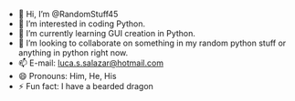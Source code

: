 - 👋 Hi, I’m @RandomStuff45
- 👀 I’m interested in coding Python.
- 🌱 I’m currently learning GUI creation in Python.
- 💞️ I’m looking to collaborate on something in my random python stuff or anything in python right now.
- 📫 E-mail: luca.s.salazar@hotmail.com
- 😄 Pronouns: Him, He, His
- ⚡ Fun fact: I have a bearded dragon

<!---
RandomStuff45/RandomStuff45 is a ✨ special ✨ repository because its `README.md` (this file) appears on your GitHub profile.
You can click the Preview link to take a look at your changes.
--->
